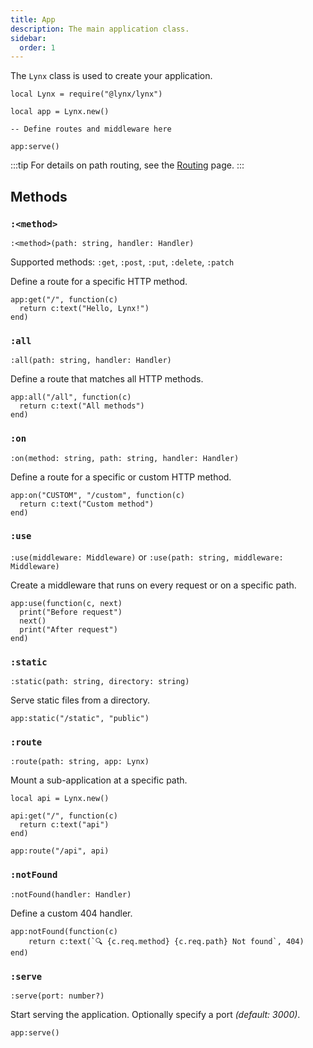 ```yaml
---
title: App
description: The main application class.
sidebar:
  order: 1
---
```


The `Lynx` class is used to create your application.

```luau
local Lynx = require("@lynx/lynx")

local app = Lynx.new()

-- Define routes and middleware here

app:serve()
```

:::tip
For details on path routing, see the [Routing](/reference/routing) page.
:::

## Methods

### `:<method>`

`:<method>(path: string, handler: Handler)`

Supported methods: `:get`, `:post`, `:put`, `:delete`, `:patch`

Define a route for a specific HTTP method.

```luau
app:get("/", function(c)
  return c:text("Hello, Lynx!")
end)
```

### `:all`

`:all(path: string, handler: Handler)`

Define a route that matches all HTTP methods.

```luau
app:all("/all", function(c)
  return c:text("All methods")
end)
```

### `:on`

`:on(method: string, path: string, handler: Handler)`

Define a route for a specific or custom HTTP method.

```luau
app:on("CUSTOM", "/custom", function(c)
  return c:text("Custom method")
end)
```

### `:use`

`:use(middleware: Middleware)` or `:use(path: string, middleware: Middleware)`

Create a middleware that runs on every request or on a specific path.

```luau
app:use(function(c, next)
  print("Before request")
  next()
  print("After request")
end)
```

### `:static`

`:static(path: string, directory: string)`

Serve static files from a directory.

```luau
app:static("/static", "public")
```

### `:route`

`:route(path: string, app: Lynx)`

Mount a sub-application at a specific path.

```luau
local api = Lynx.new()

api:get("/", function(c)
  return c:text("api")
end)

app:route("/api", api)
```

### `:notFound`

`:notFound(handler: Handler)`

Define a custom 404 handler.

```luau
app:notFound(function(c)
	return c:text(`🔍 {c.req.method} {c.req.path} Not found`, 404)
end)
```

### `:serve`

`:serve(port: number?)`

Start serving the application. Optionally specify a port *(default: 3000)*.

```luau
app:serve()
```
